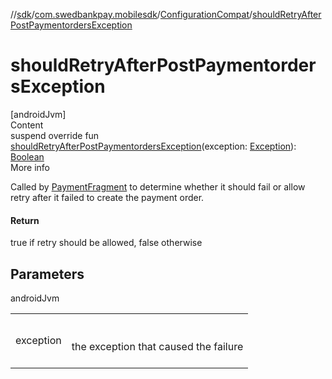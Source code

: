 //[sdk](../../../index.md)/[com.swedbankpay.mobilesdk](../index.md)/[ConfigurationCompat](index.md)/[shouldRetryAfterPostPaymentordersException](should-retry-after-post-paymentorders-exception.md)



# shouldRetryAfterPostPaymentordersException  
[androidJvm]  
Content  
suspend override fun [shouldRetryAfterPostPaymentordersException](should-retry-after-post-paymentorders-exception.md)(exception: [Exception](https://kotlinlang.org/api/latest/jvm/stdlib/kotlin/-exception/index.html)): [Boolean](https://kotlinlang.org/api/latest/jvm/stdlib/kotlin/-boolean/index.html)  
More info  


Called by [PaymentFragment](../-payment-fragment/index.md) to determine whether it should fail or allow retry after it failed to create the payment order.



#### Return  


true if retry should be allowed, false otherwise



## Parameters  
  
androidJvm  
  
| | |
|---|---|
| <a name="com.swedbankpay.mobilesdk/ConfigurationCompat/shouldRetryAfterPostPaymentordersException/#java.lang.Exception/PointingToDeclaration/"></a>exception| <a name="com.swedbankpay.mobilesdk/ConfigurationCompat/shouldRetryAfterPostPaymentordersException/#java.lang.Exception/PointingToDeclaration/"></a><br><br>the exception that caused the failure<br><br>|
  
  




